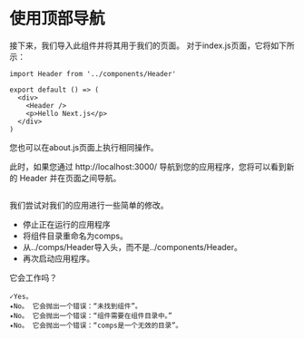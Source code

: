 # 使用顶部导航

接下来，我们导入此组件并将其用于我们的页面。 对于index.js页面，它将如下所示：

```
import Header from '../components/Header'

export default () => (
  <div>
    <Header />
    <p>Hello Next.js</p>
  </div>
)
```

您也可以在about.js页面上执行相同操作。

此时，如果您通过 http://localhost:3000/ 导航到您的应用程序，您将可以看到新的 Header 并在页面之间导航。

<img src="https://cloud.githubusercontent.com/assets/50838/24333679/fa856f00-1279-11e7-931d-a5707e51a801.gif" alt="">

我们尝试对我们的应用进行一些简单的修改。

- 停止正在运行的应用程序
- 将组件目录重命名为comps。
- 从../comps/Header导入头，而不是../components/Header。
- 再次启动应用程序。

它会工作吗？

```
✓Yes。
✦No。 它会抛出一个错误：“未找到组件”。
✦No。 它会抛出一个错误：“组件需要在组件目录中。”
✦No。 它会抛出一个错误：“comps是一个无效的目录”。
```